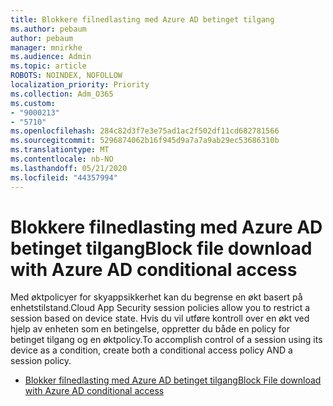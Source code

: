 ```yaml
---
title: Blokkere filnedlasting med Azure AD betinget tilgang
ms.author: pebaum
author: pebaum
manager: mnirkhe
ms.audience: Admin
ms.topic: article
ROBOTS: NOINDEX, NOFOLLOW
localization_priority: Priority
ms.collection: Adm_O365
ms.custom:
- "9000213"
- "5710"
ms.openlocfilehash: 284c82d3f7e3e75ad1ac2f502df11cd682781566
ms.sourcegitcommit: 5296874062b16f945d9a7a7a9ab29ec53686310b
ms.translationtype: MT
ms.contentlocale: nb-NO
ms.lasthandoff: 05/21/2020
ms.locfileid: "44357994"
---
```

# <a name="block-file-download-with-azure-ad-conditional-access"></a><span data-ttu-id="2457c-102">Blokkere filnedlasting med Azure AD betinget tilgang</span><span class="sxs-lookup"><span data-stu-id="2457c-102">Block file download with Azure AD conditional access</span></span>

<span data-ttu-id="2457c-103">Med øktpolicyer for skyappsikkerhet kan du begrense en økt basert på enhetstilstand.</span><span class="sxs-lookup"><span data-stu-id="2457c-103">Cloud App Security session policies allow you to restrict a session based on device state.</span></span> <span data-ttu-id="2457c-104">Hvis du vil utføre kontroll over en økt ved hjelp av enheten som en betingelse, oppretter du både en policy for betinget tilgang og en øktpolicy.</span><span class="sxs-lookup"><span data-stu-id="2457c-104">To accomplish control of a session using its device as a condition, create both a conditional access policy AND a session policy.</span></span>

- [<span data-ttu-id="2457c-105">Blokker filnedlasting med Azure AD betinget tilgang</span><span class="sxs-lookup"><span data-stu-id="2457c-105">Block File download with Azure AD conditional access</span></span>](https://docs.microsoft.com/cloud-app-security/use-case-proxy-block-session-aad#create-a-block-download-policy-for-unmanaged-devices)
